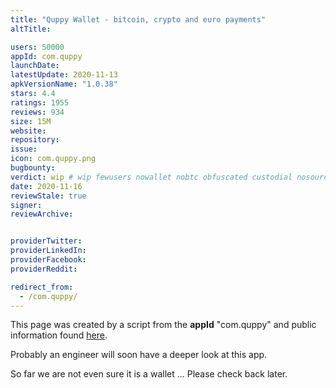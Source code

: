```yaml
---
title: "Quppy Wallet - bitcoin, crypto and euro payments"
altTitle: 

users: 50000
appId: com.quppy
launchDate: 
latestUpdate: 2020-11-13
apkVersionName: "1.0.38"
stars: 4.4
ratings: 1955
reviews: 934
size: 15M
website: 
repository: 
issue: 
icon: com.quppy.png
bugbounty: 
verdict: wip # wip fewusers nowallet nobtc obfuscated custodial nosource nonverifiable reproducible bounty defunct
date: 2020-11-16
reviewStale: true
signer: 
reviewArchive:


providerTwitter: 
providerLinkedIn: 
providerFacebook: 
providerReddit: 

redirect_from:
  - /com.quppy/
---
```



This page was created by a script from the **appId** "com.quppy" and public
information found
[here](https://play.google.com/store/apps/details?id=com.quppy).

Probably an engineer will soon have a deeper look at this app.

So far we are not even sure it is a wallet ... Please check back later.